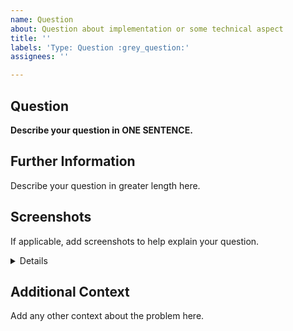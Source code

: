 ```yaml
---
name: Question
about: Question about implementation or some technical aspect
title: ''
labels: 'Type: Question :grey_question:'
assignees: ''

---
```


## Question

**Describe your question in ONE SENTENCE.**

## Further Information

Describe your question in greater length here.

## Screenshots

If applicable, add screenshots to help explain your question.

<details>

**Output of the command `efde --debug`**
<!-- Do not delete the following blank line -->

```sh

```

</details>

## Additional Context

Add any other context about the problem here.
